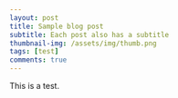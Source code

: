 ```yaml
---
layout: post
title: Sample blog post
subtitle: Each post also has a subtitle
thumbnail-img: /assets/img/thumb.png
tags: [test]
comments: true
---
```


This is a test.